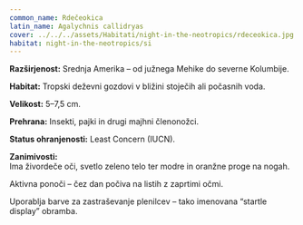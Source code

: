 ```yaml
---
common_name: Rdečeokica
latin_name: Agalychnis callidryas
cover: ../../../assets/Habitati/night-in-the-neotropics/rdeceokica.jpg
habitat: night-in-the-neotropics/si
---
```

**Razširjenost:** Srednja Amerika – od južnega Mehike do severne Kolumbije.  

**Habitat:** Tropski deževni gozdovi v bližini stoječih ali počasnih voda.  

**Velikost:** 5–7,5 cm.  

**Prehrana:** Insekti, pajki in drugi majhni členonožci.  

**Status ohranjenosti:** Least Concern (IUCN).  

**Zanimivosti:**  
Ima živordeče oči, svetlo zeleno telo ter modre in oranžne proge na nogah.  

Aktivna ponoči – čez dan počiva na listih z zaprtimi očmi.  

Uporablja barve za zastraševanje plenilcev – tako imenovana “startle display” obramba.
